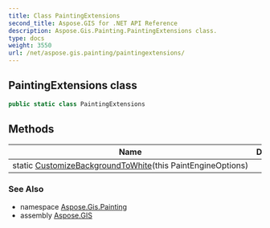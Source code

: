 ```yaml
---
title: Class PaintingExtensions
second_title: Aspose.GIS for .NET API Reference
description: Aspose.Gis.Painting.PaintingExtensions class. 
type: docs
weight: 3550
url: /net/aspose.gis.painting/paintingextensions/
---
```

## PaintingExtensions class

```csharp
public static class PaintingExtensions
```

## Methods

| Name | Description |
| --- | --- |
| static [CustomizeBackgroundToWhite](../../aspose.gis.painting/paintingextensions/customizebackgroundtowhite/)(this PaintEngineOptions) |  |

### See Also

* namespace [Aspose.Gis.Painting](../../aspose.gis.painting/)
* assembly [Aspose.GIS](../../)


